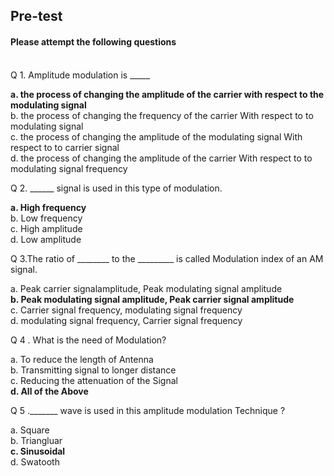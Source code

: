 ## Pre-test

#### Please attempt the following questions

<br>
Q 1. Amplitude modulation is _____<br>

<b>a. the process of changing the amplitude of the carrier with respect to the modulating signal<br></b>
b. the process of changing the frequency of the carrier With respect to to modulating signal<br>
c. the process of changing the amplitude of the modulating signal With respect to to carrier signal<br>
d. the process of changing the amplitude of the carrier With respect to to modulating signal frequency<br>

Q 2. ______ signal is used in this type of modulation.

<b>a. High frequency</b><br>
b. Low frequency<br>
c. High amplitude<br>
d. Low amplitude<br>

Q 3.The ratio of ________ to the _________ is called Modulation index of an AM signal.<br>

a. Peak carrier signalamplitude, Peak modulating signal amplitude<br>
<b>b. Peak modulating signal amplitude, Peak carrier signal amplitude</b><br>
c. Carrier signal frequency, modulating signal frequency<br>
d. modulating signal frequency, Carrier signal frequency<br>

Q 4 . What is the need of Modulation?<br>

a. To reduce the length of Antenna<br>
b. Transmitting signal to longer distance<br>
c. Reducing the attenuation of the Signal<br>
<b>d. All of the Above</b><br>

Q 5 ._______ wave is used in this amplitude modulation Technique ?<br>

a. Square<br>
b. Triangluar<br>
<b>c. Sinusoidal </b><br>
d. Swatooth<br>
